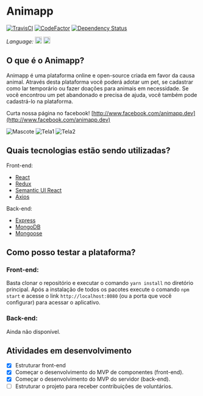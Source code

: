 # Animapp
[![TravisCI](https://api.travis-ci.org/animapp-dev/animapp.svg?branch=dev)](https://travis-ci.org/animapp-dev/)
[![CodeFactor](https://www.codefactor.io/repository/github/animapp-dev/animapp/badge)](https://www.codefactor.io/repository/github/animapp-dev/animapp)
[![Dependency Status](https://gemnasium.com/badges/github.com/animapp-dev/animapp.svg)](https://gemnasium.com/github.com/animapp-dev/animapp)

*Language:*
[<img height=18 title="Português" alt="Português" src="https://lipis.github.io/flag-icon-css/flags/4x3/br.svg">](README.md)
[<img height=18 title="Inglês" alt="Inglês" src="https://lipis.github.io/flag-icon-css/flags/4x3/um.svg">](README.en-US.md)

## O que é o Animapp?

Animapp é uma plataforma online e open-source criada em favor da causa animal. Através desta plataforma você poderá adotar um pet, se cadastrar como lar temporário ou fazer doações para animais em necessidade. Se você encontrou um pet abandonado e precisa de ajuda, você também pode cadastrá-lo na plataforma.

Curta nossa página no facebook! [http://www.facebook.com/animapp.dev](http://www.facebook.com/animapp.dev)

![Mascote](http://i.imgur.com/HYRreHI.png)
![Tela1](http://i.imgur.com/GskS6NH.png)
![Tela2](http://i.imgur.com/XDa192l.png)

## Quais tecnologias estão sendo utilizadas?

Front-end:
* [React](https://facebook.github.io/react/)
* [Redux](http://redux.js.org/)
* [Semantic UI React](http://react.semantic-ui.com)
* [Axios](https://github.com/mzabriskie/axios)

Back-end:
* [Express](http://expressjs.com)
* [MongoDB](https://www.mongodb.com/)
* [Mongoose](http://mongoosejs.com/)

## Como posso testar a plataforma?

### Front-end:

Basta clonar o repositório e executar o comando `yarn install` no diretório principal. Após a instalação de todos os pacotes execute o comando `npm start` e acesse o link `http://localhost:8080` (ou a porta que você configurar) para acessar o aplicativo.

### Back-end:

Ainda não disponível.

## Atividades em desenvolvimento

- [x] Estruturar front-end
- [x] Começar o desenvolvimento do MVP de componentes (front-end).
- [x] Começar o desenvolvimento do MVP do servidor (back-end).
- [ ] Estruturar o projeto para receber contribuições de voluntários.
